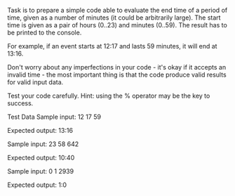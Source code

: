 Task is to prepare a simple code able to evaluate the end time of a period of time, given as a number of minutes (it could be arbitrarily large). The start time is given as a pair of hours (0..23) and minutes (0..59). The result has to be printed to the console.

For example, if an event starts at 12:17 and lasts 59 minutes, it will end at 13:16.

Don't worry about any imperfections in your code - it's okay if it accepts an invalid time - the most important thing is that the code produce valid results for valid input data.

Test your code carefully. Hint: using the % operator may be the key to success.


Test Data
Sample input:
12
17
59

Expected output: 13:16


Sample input:
23
58
642

Expected output: 10:40


Sample input:
0
1
2939

Expected output: 1:0
